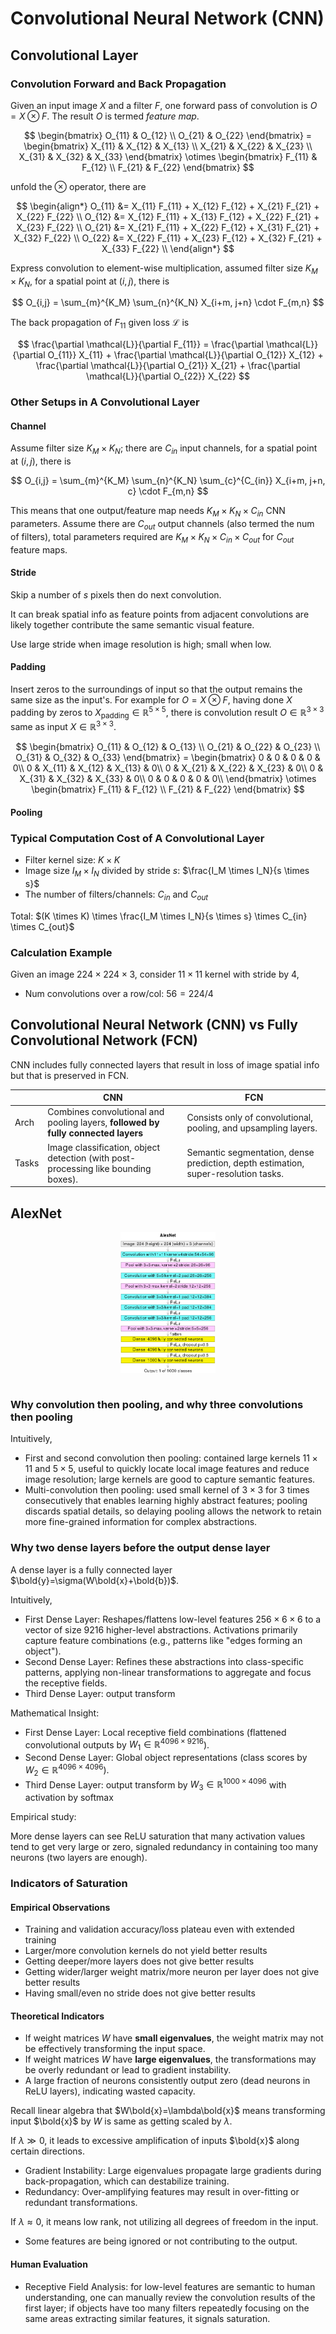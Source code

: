 # Convolutional Neural Network (CNN)

## Convolutional Layer

### Convolution Forward and Back Propagation

Given an input image $X$ and a filter $F$, one forward pass of convolution is $O = X \otimes F$.
The result $O$ is termed *feature map*.

$$
\begin{bmatrix}
    O_{11} & O_{12} \\
    O_{21} & O_{22}
\end{bmatrix} =
\begin{bmatrix}
    X_{11} & X_{12} & X_{13} \\
    X_{21} & X_{22} & X_{23} \\
    X_{31} & X_{32} & X_{33}
\end{bmatrix} \otimes
\begin{bmatrix}
    F_{11} & F_{12} \\
    F_{21} & F_{22}
\end{bmatrix}
$$

unfold the $\otimes$ operator, there are

$$
\begin{align*}
O_{11} &= X_{11} F_{11} + X_{12} F_{12} + X_{21} F_{21} + X_{22} F_{22} \\
O_{12} &= X_{12} F_{11} + X_{13} F_{12} + X_{22} F_{21} + X_{23} F_{22} \\
O_{21} &= X_{21} F_{11} + X_{22} F_{12} + X_{31} F_{21} + X_{32} F_{22} \\
O_{22} &= X_{22} F_{11} + X_{23} F_{12} + X_{32} F_{21} + X_{33} F_{22} \\
\end{align*}
$$

Express convolution to element-wise multiplication, assumed filter size $K_M \times K_N$, for a spatial point at $(i,j)$, there is

$$
O_{i,j} = \sum_{m}^{K_M} \sum_{n}^{K_N} X_{i+m, j+n} \cdot F_{m,n}
$$

The back propagation of $F_{11}$ given loss $\mathcal{L}$ is

$$
\frac{\partial \mathcal{L}}{\partial F_{11}} =
\frac{\partial \mathcal{L}}{\partial O_{11}} X_{11} +
\frac{\partial \mathcal{L}}{\partial O_{12}} X_{12} +
\frac{\partial \mathcal{L}}{\partial O_{21}} X_{21} +
\frac{\partial \mathcal{L}}{\partial O_{22}} X_{22}
$$

### Other Setups in A Convolutional Layer

#### Channel

Assume filter size $K_M \times K_N$; there are $C_{in}$ input channels, for a spatial point at $(i,j)$, there is

$$
O_{i,j} = \sum_{m}^{K_M} \sum_{n}^{K_N} \sum_{c}^{C_{in}} X_{i+m, j+n, c} \cdot F_{m,n}
$$

This means that one output/feature map needs $K_M \times K_N \times C_{in}$ CNN parameters.
Assume there are $C_{out}$ output channels (also termed the num of filters), total parameters required are $K_M \times K_N \times C_{in} \times C_{out}$ for $C_{out}$ feature maps.

#### Stride

Skip a number of $s$ pixels then do next convolution.

It can break spatial info as feature points from adjacent convolutions are likely together contribute the same semantic visual feature.

Use large stride when image resolution is high; small when low.

#### Padding

Insert zeros to the surroundings of input so that the output remains the same size as the input's.
For example for $O = X \otimes F$, having done $X$ padding by zeros to $X_{\text{padding}} \in \mathbb{R}^{5 \times 5}$, there is convolution result $O \in \mathbb{R}^{3 \times 3}$ same as input $X \in \mathbb{R}^{3 \times 3}$.

$$
\begin{bmatrix}
    O_{11} & O_{12} & O_{13} \\
    O_{21} & O_{22} & O_{23} \\
    O_{31} & O_{32} & O_{33}
\end{bmatrix} =
\begin{bmatrix}
    0 & 0 & 0 & 0 & 0\\
    0 & X_{11} & X_{12} & X_{13} & 0\\
    0 & X_{21} & X_{22} & X_{23} & 0\\
    0 & X_{31} & X_{32} & X_{33} & 0\\
    0 & 0 & 0 & 0 & 0\\
\end{bmatrix} \otimes
\begin{bmatrix}
    F_{11} & F_{12} \\
    F_{21} & F_{22}
\end{bmatrix}
$$

#### Pooling

### Typical Computation Cost of A Convolutional Layer

* Filter kernel size: $K \times K$
* Image size $I_M \times I_N$ divided by stride $s$: $\frac{I_M \times I_N}{s \times s}$
* The number of filters/channels: $C_{in}$ and $C_{out}$

Total: $(K \times K) \times \frac{I_M \times I_N}{s \times s} \times C_{in} \times C_{out}$

### Calculation Example

Given an image $224 \times 224 \times 3$, consider $11 \times 11$ kernel with stride by $4$,

* Num convolutions over a row/col: $56=224/4$

## Convolutional Neural Network (CNN) vs Fully Convolutional Network (FCN)

CNN includes fully connected layers that result in loss of image spatial info but that is preserved in FCN.

||CNN|FCN|
|-|-|-|
|Arch|Combines convolutional and pooling layers, **followed by fully connected layers**|Consists only of convolutional, pooling, and upsampling layers.|
|Tasks|Image classification, object detection (with post-processing like bounding boxes).|Semantic segmentation, dense prediction, depth estimation, super-resolution tasks.|

## AlexNet

<div style="display: flex; justify-content: center;">
      <img src="imgs/alexnet.png" width="30%" height="60%" alt="alexnet" />
</div>
</br>

### Why convolution then pooling, and why three convolutions then pooling

Intuitively,

* First and second convolution then pooling: contained large kernels $11 \times 11$ and $5 \times 5$, useful to quickly locate local image features and reduce image resolution; large kernels are good to capture semantic features.
* Multi-convolution then pooling: used small kernel of $3 \times 3$ for 3 times consecutively that enables learning highly abstract features; pooling discards spatial details, so delaying pooling allows the network to retain more fine-grained information for complex abstractions.

### Why two dense layers before the output dense layer

A dense layer is a fully connected layer $\bold{y}=\sigma(W\bold{x}+\bold{b})$.

Intuitively,

* First Dense Layer: Reshapes/flattens low-level features $256 \times 6 \times 6$ to a vector of size $9216$ higher-level abstractions. Activations primarily capture feature combinations (e.g., patterns like "edges forming an object").
* Second Dense Layer: Refines these abstractions into class-specific patterns, applying non-linear transformations to aggregate and focus the receptive fields.
* Third Dense Layer: output transform

Mathematical Insight:

* First Dense Layer: Local receptive field combinations (flattened convolutional outputs by $W_1 \in \mathbb{R}^{4096 \times 9216}$).
* Second Dense Layer: Global object representations (class scores by $W_2 \in \mathbb{R}^{4096 \times 4096}$).
* Third Dense Layer: output transform by $W_3 \in \mathbb{R}^{1000 \times 4096}$ with activation by softmax

Empirical study:

More dense layers can see $\text{ReLU}$ saturation that many activation values tend to get very large or zero, signaled redundancy in containing too many neurons (two layers are enough).

### Indicators of Saturation

#### Empirical Observations

* Training and validation accuracy/loss plateau even with extended training
* Larger/more convolution kernels do not yield better results
* Getting deeper/more layers does not give better results
* Getting wider/larger weight matrix/more neuron per layer does not give better results
* Having small/even no stride does not give better results

#### Theoretical Indicators

* If weight matrices $W$ have **small eigenvalues**, the weight matrix may not be effectively transforming the input space.
* If weight matrices $W$ have **large eigenvalues**, the transformations may be overly redundant or lead to gradient instability.
* A large fraction of neurons consistently output zero (dead neurons in ReLU layers), indicating wasted capacity.

Recall linear algebra that $W\bold{x}=\lambda\bold{x}$ means transforming input $\bold{x}$ by $W$ is same as getting scaled by $\lambda$.

If $\lambda \gg 0$, it leads to excessive amplification of inputs $\bold{x}$ along certain directions.

* Gradient Instability: Large eigenvalues propagate large gradients during back-propagation, which can destabilize training.
* Redundancy: Over-amplifying features may result in over-fitting or redundant transformations.

If $\lambda \approx 0$, it means low rank, not utilizing all degrees of freedom in the input.

* Some features are being ignored or not contributing to the output.

#### Human Evaluation

* Receptive Field Analysis: for low-level features are semantic to human understanding, one can manually review the convolution results of the first layer; if objects have too many filters repeatedly focusing on the same areas extracting similar features, it signals saturation.

